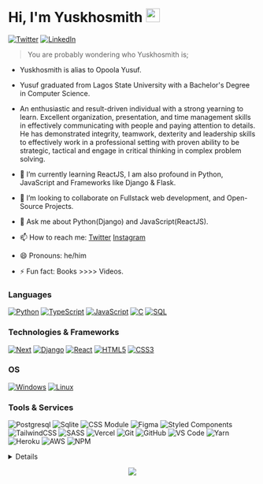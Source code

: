 # Hi, I'm Yuskhosmith <img src="https://user-images.githubusercontent.com/1303154/88677602-1635ba80-d120-11ea-84d8-d263ba5fc3c0.gif" width="28px" alt="waving-hello">

[![Twitter](https://img.shields.io/badge/-Twitter-1DA1F2?logo=twitter&logoColor=white&style=flat-square)](https://twitter.com/yuskhosmith)
[![LinkedIn](https://img.shields.io/badge/LinkedIn-blue?style=flat-square&logo=linkedin)](https://www.linkedin.com/in/yusufopoola/)


> You are probably wondering who Yuskhosmith is; 

- Yuskhosmith is alias to Opoola Yusuf.

- Yusuf graduated from Lagos State University with a Bachelor's Degree in Computer Science.

- An enthusiastic and result-driven individual with a strong yearning to learn. Excellent organization, presentation, and time management skills in effectively communicating with people and paying attention to details. He has demonstrated integrity, teamwork, dexterity and leadership skills to effectively work in a professional setting with proven ability to be strategic, tactical and engage in critical thinking in complex problem solving.

- 🌱 I’m currently learning ReactJS, I am also profound in Python, JavaScript and Frameworks like Django & Flask.

- 👯 I’m looking to collaborate on Fullstack web development, and Open-Source Projects.

- 💬 Ask me about Python(Django) and JavaScript(ReactJS).

- 📫 How to reach me: [Twitter](https://twitter.com/Yuskhosmith) [Instagram](https://www.instagram.com/Yuskhosmith/)
- 😄 Pronouns: he/him

- ⚡ Fun fact: Books >>>> Videos.

### Languages
[![Python](https://img.shields.io/badge/python-black?style=for-the-badge&logo=python)](https://github.com/Yuskhosmith)
[![TypeScript](https://img.shields.io/badge/typescript-black?style=for-the-badge&logo=typescript)](https://github.com/Yuskhosmith)
[![JavaScript](https://img.shields.io/badge/javascript-black?style=for-the-badge&logo=javascript)](https://github.com/Yuskhosmith)
[![C](https://img.shields.io/badge/c-black?style=for-the-badge&logo=c)](https://github.com/Yuskhosmith)<!-- [![Bash](https://img.shields.io/badge/bash-black?style=for-the-badge&logo=gnu-bash&logoColor=white)](https://github.com/Yuskhosmith) -->
[![SQL](https://img.shields.io/badge/sql-black?style=for-the-badge&logo=mysql)](https://github.com/Yuskhosmith)

### Technologies & Frameworks
[![Next](https://img.shields.io/badge/nextjs-black?style=for-the-badge&logo=nextdotjs)](https://github.com/Yuskhosmith)
[![Django](https://img.shields.io/badge/django-black?style=for-the-badge&logo=django)](https://github.com/Yuskhosmith)
[![React](https://img.shields.io/badge/react-black?style=for-the-badge&logo=react)](https://github.com/Yuskhosmith)
[![HTML5](https://img.shields.io/badge/html5-black?style=for-the-badge&logo=html5)](https://github.com/Yuskhosmith)
[![CSS3](https://img.shields.io/badge/css3-black?style=for-the-badge&logo=css3)](https://github.com/Yuskhosmith)

### OS
[![Windows](https://img.shields.io/badge/Windows-black?style=for-the-badge&logo=Windows)](https://github.com/Yuskhosmith)
[![Linux](https://img.shields.io/badge/linux-black?style=for-the-badge&logo=Linux)](https://github.com/Yuskhosmith)

### Tools & Services
![Postgresql](https://img.shields.io/badge/Postgresql-black?style=for-the-badge&logo=Postgresql)
![Sqlite](https://img.shields.io/badge/Sqlite-black?style=for-the-badge&logo=Sqlite)
![CSS Module](https://img.shields.io/badge/CSS--modules-black?style=for-the-badge&logo=CSS-Modules)
![Figma](https://img.shields.io/badge/Figma-black?style=for-the-badge&logo=Figma)
![Styled Components](https://img.shields.io/badge/styled--components-black?style=for-the-badge&logo=styled-components)
![TailwindCSS](https://img.shields.io/badge/tailwindcss-black?style=for-the-badge&logo=tailwind-css)
![SASS](https://img.shields.io/badge/SASS-black?style=for-the-badge&logo=SASS)
![Vercel](https://img.shields.io/badge/vercel-black?style=for-the-badge&logo=vercel)
![Git](https://img.shields.io/badge/Git-black?style=for-the-badge&logo=git)
![GitHub](https://img.shields.io/badge/GitHub-black?style=for-the-badge&logo=github)
![VS Code](https://img.shields.io/badge/-VS%20Code-black?style=for-the-badge&logo=visual%20studio%20code)
![Yarn](https://img.shields.io/badge/yarn-black?style=for-the-badge&logo=yarn)
![Heroku](https://img.shields.io/badge/Heroku-black?style=for-the-badge&logo=heroku)
![AWS](https://img.shields.io/badge/AWS-black?style=for-the-badge&logo=amazon)
![NPM](https://img.shields.io/badge/npm-black?style=for-the-badge&logo=npm)



<details>
<p align="center">
  <a href="https://github.com/Yuskhosmith">
    <img src="http://github-profile-summary-cards.vercel.app/api/cards/profile-details?username=Yuskhosmith&theme=transparent" />
  </a>
  <a href="https://github.com/Yuskhosmith">
    <img src="https://github-readme-streak-stats.herokuapp.com/?user=yuskhosmith&hide_border=true&card_width=338&theme=transparent" />
  </a>
  <a href="https://github.com/Yuskhosmith">
    <img src="http://github-profile-summary-cards.vercel.app/api/cards/stats?username=yuskhosmith&theme=transparent" />
  </a>
  <a href="https://github.com/Yuskhosmith">
    <img src="https://github-readme-stats-git-masterrstaa-rickstaa.vercel.app/api/top-langs?username=Yuskhosmith&layout=compact&theme=transparent&hide_border=true"> 
  </a>
  <br> <br>
  <a href="https://github.com/Yuskhosmith">
    <img src="https://github-profile-trophy.vercel.app/?username=Yuskhosmith&theme=algolia&no-frame=true&no-bg=true&row=1&column=7" width="100%" alt="Trophy" align="middle"  /> <br> <br>
  </a>
</p>
</details>


<p align="center">
  <a href="https://github.com/Yuskhosmith">
    <img src="https://komarev.com/ghpvc/?username=yuskhosmith&color=blue&style=flat)" />
  </a>
</p>



<!-- <div align="center">
  <h2> <strong> My Github Stats </strong> </h2>
    <img src="https://github-readme-stats-git-masterrstaa-rickstaa.vercel.app/api?username=Yuskhosmith&show_icons=true&theme=transparent&hide_border=true">
</div> -->
<!--

- 🔭 I’m currently working on ...
- 🌱 I’m currently learning ...
- 👯 I’m looking to collaborate on ...
- 🤔 I’m looking for help with ...
- 💬 Ask me about ...
- 📫 How to reach me: ...
- 😄 Pronouns: ...
- ⚡ Fun fact: ...
-->